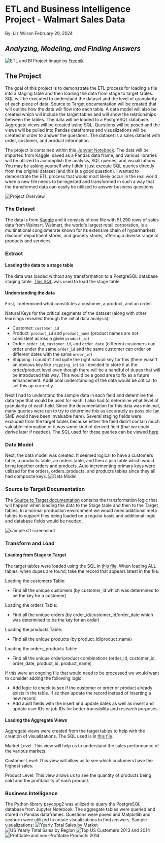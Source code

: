 # ETL and Business Intelligence Project - Walmart Sales Data

By: Liz Wilson
February 20, 2024

## *Analyzing, Modeling, and Finding Answers*
![ETL and BI Project](assets/sql.jpg "ETL and BI Project")
Image by <a href="https://www.freepik.com/free-vector/hand-drawn-flat-design-sql-illustration_21901977.htm#query=sql&position=2&from_view=search&track=sph&uuid=b4892228-dd0b-4589-932d-33d3a7663bc1">Freepik</a>

## The Project
The goal of this project is to demonstrate the ETL process for loading a file into a staging table and then loading the data from stage to target tables.  SQL will be executed to understand the dataset and the level of granularity of each piece of data. Source to Target documentation will be created that will outline how the data will flow into each table.  A data model will also be created which will include the target tables and will show the relationships between the tables.  The data will be loaded to a PostgreSQL database.  Aggregate views will be created using SQL.  Questions will be posed and the views will be pulled into Pandas dataframes and visualizations will be created in order to answer the questions.  The dataset is a sales dataset with order, customer, and product information.    

The project is contained within this [Jupyter Notebook](walmart_analysis.ipynb).  The data will be imported from Kaggle, saved as a Pandas data frame, and various libraries will be utilized to accomplish the analysis, SQL queries, and visualizations. You may be asking yourself why I didn't just execute SQL queries directly from the original dataset (and this is a good question).  I wanted to demonstrate the ETL process that would most likely occur in the real world when a new file needs to be ingested and transformed in such a way that the transformed data can easily be utilized to answer business questions.

![Project Overview](assets/project_overview.jpg "Project Overview")

### The Dataset
The data is from [Kaggle](https://www.kaggle.com/datasets/anandaramg/global-superstore) and it consists of one file with 51,290 rows of sales data from Walmart.  Walmart, the world's largest retail corporation, is a multinational conglomerate known for its extensive chain of hypermarkets, discount department stores, and grocery stores, offering a diverse range of products and services.

### Extract
#### Loading the data to a stage table 
The data was loaded without any transformation to a PostgreSQL database staging table.  [This SQL](load_staging_table.sql) was used to load the stage table.  

#### Understanding the data
First, I determined what constitutes a customer, a product, and an order.  

Natural Keys for the critical segments of the dataset (along with other learnings revealed through the initial data analysis):
* Customer: `customer_id`
* Product: `product_id` and `product_name` (product names are not consistent across a given `product_id`)
* Order: `order_id`, `customer_id`, and `order_date` (different customers can order under the same `order_id` and the same customer can order on different dates with the same `order_id`)
* Shipping: I couldn't find quite the right natural key for this (there wasn't an obvious key like `shipping_id`) so I decided to store it at the order/product level even though there will be a handful of dupes that will be introduced this way.  This would be a good area to fix as a future enhancement.  Additional understanding of the data would be critical to set this up correctly.

Next I had to understand the sample data in each field and determine the data type that would be used for each. I also had to determine what level of granularity of each field. Since the documentation for this data was minimal, many queries were run to try to determine this as accurately as possible (an SME would have been invaluable here).  Several staging fields were excluded from the target tables because either the field didn't contain much valuable information or it was some kind of derived field (that we could derive later if needed).  The SQL used for these queries can be viewed [here](data_analysis.sql).

### Data Model
Next, the data model was created.  It seemed logical to have a customers table, a products table, an orders table, and then a join table which would bring together orders and products. Auto incrementing primary keys were utilized for the orders, orders_products, and products tables since they all had composite keys.
![Data Model](assets/data_model.jpeg "Data Model")

### Source to Target Documentation
The [Source to Target documentation](assets/STT.pdf) contains the transformation logic that will happen when loading the data to the Stage table and then to the Target tables.  In a normal production environment we would need additional meta tables to support files being loaded on a regular basis and additional logic and database fields would be needed.

![sample stt screenshot](assets/stt_screenshot.jpg)

### Transform and Load
#### Loading from Stage to Target
The target tables were loaded using the SQL in [this file](load_db.sql).  When loading ALL tables, when dupes are found, take the record that appears latest in the file.  

Loading the customers Table:
* Find all the unique customers (by customer_id which was determined to be the key for a customer)

Loading the orders Table:
* Find all the unique orders (by order_id/customer_id/order_date which was determined to be the key for an order)

Loading the products Table:
* Find all the unique products (by product_id/product_name)

Loading the orders_products Table:
* Find all the unique order/product combinations (order_id, customer_id, order_date, product_id, product_name)

If this were an ongoing file that would need to be processed we would want to consider adding the following logic:
* Add logic to check to see if the customer or order or product already exists in the table.  If so then update the record instead of inserting a new record.  
* Add audit fields with the insert and update dates as well as insert and update user IDs or job IDs for better traceability and research purposes.

#### Loading the Aggregate Views
Aggregate views were created from the target tables to help with the creation of visualizations.  The SQL used is in [this file](agg_views.sql).

Market Level:
This view will help us to understand the sales performance of the various markets.

Customer Level:
This view will allow us to see which customers have the highest sales.

Product Level:
This view allows us to see the quantity of products being sold and the profitability of each product.

### Business Intelligence
The Python library psycopg2 was utilized to query the PostgreSQL database from Jupyter Notebook.  The aggregate tables were queried and stored in Pandas dataframes. Questions were posed and Matplotlib and seaborn were utilized to create visualizations to find answers.  Sample visualizations:
![Yearly Total Sales by Market](assets/yearly_sales_by_market.png)
![US Yearly Total Sales by Region](assets/us_yearly_sales_by_region.png)
![Top US Customers 2013 and 2014](assets/top_customers_2013_2014.jpg)
![Profitable and non-Profitable Products 2014](assets/profitable_products_2014.jpg)
